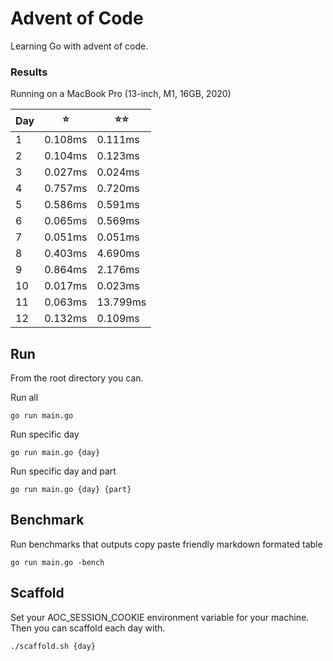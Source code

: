 # Advent of Code

Learning Go with advent of code.


### Results

Running on a MacBook Pro (13-inch, M1, 16GB, 2020) 

| Day | ⭐️      | ⭐️⭐️      |
|-----|---------|----------|
| 1   | 0.108ms | 0.111ms  |
| 2   | 0.104ms | 0.123ms  |
| 3   | 0.027ms | 0.024ms  |
| 4   | 0.757ms | 0.720ms  |
| 5   | 0.586ms | 0.591ms  |
| 6   | 0.065ms | 0.569ms  |
| 7   | 0.051ms | 0.051ms  |
| 8   | 0.403ms | 4.690ms  |
| 9   | 0.864ms | 2.176ms  |
| 10  | 0.017ms | 0.023ms  |
| 11  | 0.063ms | 13.799ms |
| 12  | 0.132ms | 0.109ms  |


## Run
From the root directory you can.

Run all
```
go run main.go
```

Run specific day
```
go run main.go {day}
```

Run specific day and part
```
go run main.go {day} {part}
```

## Benchmark
Run benchmarks that outputs copy paste friendly markdown formated table
```
go run main.go -bench
```

## Scaffold
Set your AOC_SESSION_COOKIE environment variable for your machine. Then you can scaffold each day with. 

```
./scaffold.sh {day}
```

